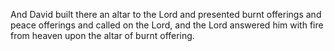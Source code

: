 And David built there an altar to the Lord and presented burnt offerings and peace offerings and called on the Lord, and the Lord answered him with fire from heaven upon the altar of burnt offering.

